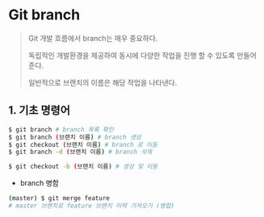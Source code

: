# Git branch

> Git 개발 흐름에서 branch는 매우 중요하다.
>
> 독립적인 개발환경을 제공하여 동시에 다양한 작업을 진행 할 수 있도록 만들어준다.
>
> 일반적으로 브랜치의 이름은 해당 작업을 나타낸다.

## 1. 기초 명령어

```bash
$ git branch # branch 목록 확인
$ git branch (브랜치 이름) # branch 생성
$ git checkout (브랜치 이름) # branch 로 이동
$ git branch -d (브랜치 이름) # branch 삭제

$ git checkout -b (브랜치 이름) # 생성 및 이동
```

* branch 병함

```bash
(master) $ git merge feature
# master 브랜치로 feature 브랜치 이력 가져오기 (병합)
```

